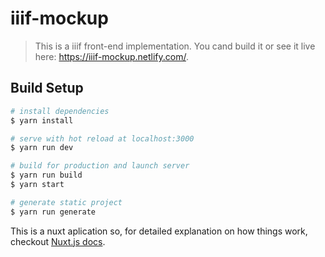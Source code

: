 # iiif-mockup

>This is a iiif front-end implementation. You cand build it or see it live here: https://iiif-mockup.netlify.com/.

## Build Setup

``` bash
# install dependencies
$ yarn install

# serve with hot reload at localhost:3000
$ yarn run dev

# build for production and launch server
$ yarn run build
$ yarn start

# generate static project
$ yarn run generate
```

This is a nuxt aplication so, for detailed explanation on how things work, checkout [Nuxt.js docs](https://nuxtjs.org).
